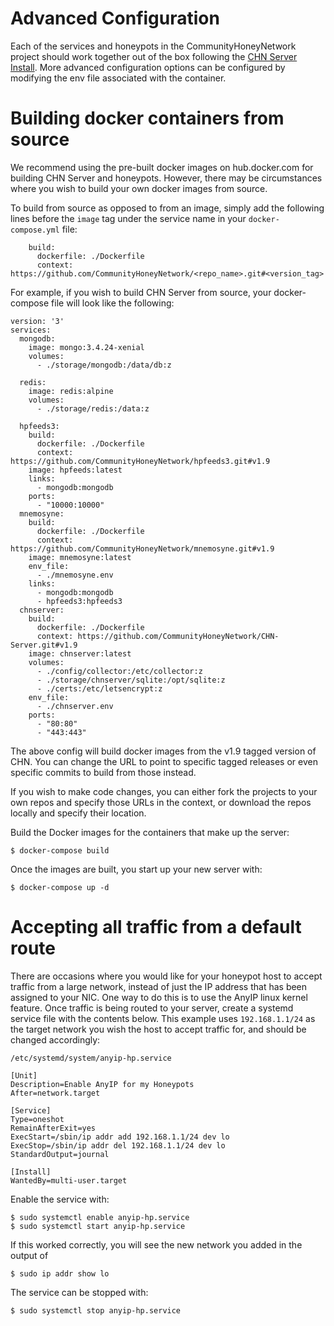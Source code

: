 Advanced Configuration
======================

Each of the services and honeypots in the CommunityHoneyNetwork project should work together out of the box following
 the [CHN Server Install](serverinstall.md). More advanced configuration options can be configured by modifying the
  env file associated with the container.


# Building docker containers from source

We recommend using the pre-built docker images on hub.docker.com for building CHN Server and honeypots. However, there may be circumstances where you wish to build your own docker images from source.

To build from source as opposed to from an image, simply add the following lines before the `image` tag under the service name in your `docker-compose.yml` file:

```
    build:
      dockerfile: ./Dockerfile
      context: https://github.com/CommunityHoneyNetwork/<repo_name>.git#<version_tag>
```

For example, if you wish to build CHN Server from source, your docker-compose file will look like the following:

```
version: '3'
services:
  mongodb:
    image: mongo:3.4.24-xenial
    volumes:
      - ./storage/mongodb:/data/db:z

  redis:
    image: redis:alpine
    volumes:
      - ./storage/redis:/data:z

  hpfeeds3:
    build:
      dockerfile: ./Dockerfile
      context: https://github.com/CommunityHoneyNetwork/hpfeeds3.git#v1.9
    image: hpfeeds:latest
    links:
      - mongodb:mongodb
    ports:
      - "10000:10000"
  mnemosyne:
    build:
      dockerfile: ./Dockerfile
      context: https://github.com/CommunityHoneyNetwork/mnemosyne.git#v1.9
    image: mnemosyne:latest
    env_file:
      - ./mnemosyne.env
    links:
      - mongodb:mongodb
      - hpfeeds3:hpfeeds3
  chnserver:
    build:
      dockerfile: ./Dockerfile
      context: https://github.com/CommunityHoneyNetwork/CHN-Server.git#v1.9
    image: chnserver:latest
    volumes:
      - ./config/collector:/etc/collector:z
      - ./storage/chnserver/sqlite:/opt/sqlite:z
      - ./certs:/etc/letsencrypt:z
    env_file:
      - ./chnserver.env
    ports:
      - "80:80"
      - "443:443"
```
The above config will build docker images from the v1.9 tagged version of CHN. You can change the URL to point to
 specific tagged releases or even specific commits to build from those instead. 
 
If you wish to make code changes, you can either fork the projects to your own repos and specify those URLs in the
 context, or download the repos locally and specify their location. 
 
Build the Docker images for the containers that make up the server:

```
$ docker-compose build
```

Once the images are built, you start up your new server with:

```
$ docker-compose up -d
```

# Accepting all traffic from a default route

There are occasions where you would like for your honeypot host to accept
traffic from a large network, instead of just the IP address that has been
assigned to your NIC. One way to do this is to use the AnyIP linux kernel
feature.  Once traffic is being routed to your server, create a systemd service
file with the contents below.  This example uses `192.168.1.1/24` as the target
network you wish the host to accept traffic for, and should be changed accordingly:

`/etc/systemd/system/anyip-hp.service`

```
[Unit]
Description=Enable AnyIP for my Honeypots
After=network.target

[Service]
Type=oneshot
RemainAfterExit=yes
ExecStart=/sbin/ip addr add 192.168.1.1/24 dev lo
ExecStop=/sbin/ip addr del 192.168.1.1/24 dev lo
StandardOutput=journal

[Install]
WantedBy=multi-user.target
```

Enable the service with:
```
$ sudo systemctl enable anyip-hp.service
$ sudo systemctl start anyip-hp.service
```

If this worked correctly, you will see the new network you added in the output of

```
$ sudo ip addr show lo
```

The service can be stopped with:
```
$ sudo systemctl stop anyip-hp.service
```
